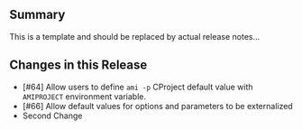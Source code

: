 ## Summary

This is a template and should be replaced by actual release notes...

## Changes in this Release
- [#64] Allow users to define `ami -p` CProject default value with `AMIPROJECT` environment variable. 
- [#66] Allow default values for options and parameters to be externalized
- Second Change
